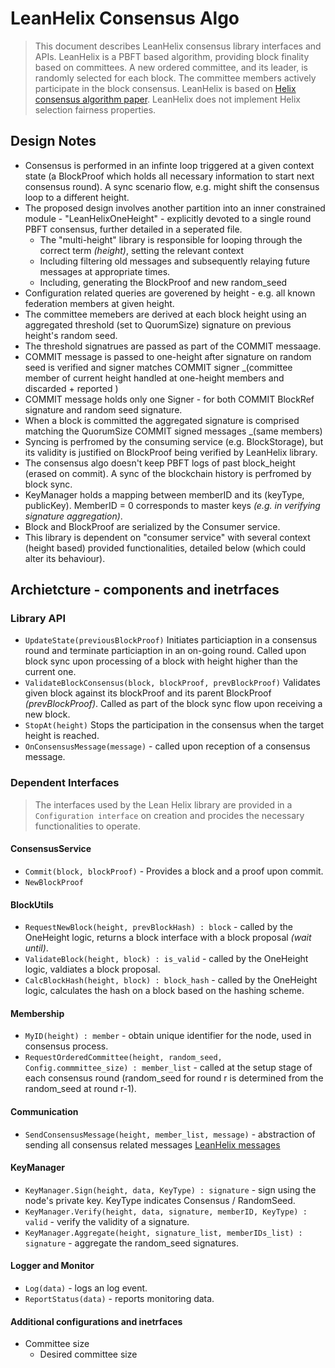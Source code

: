 # LeanHelix Consensus Algo
> This document describes LeanHelix consensus library interfaces and APIs.
> LeanHelix is a PBFT based algorithm, providing block finality based on committees. A new ordered committee, and its leader, is randomly selected for each block. The committee members actively participate in the block consensus.
> LeanHelix is based on [Helix consensus algorithm paper](https://orbs.com/helix-consensus-whitepaper/ "Helix consensus algorithm paper"). LeanHelix does not implement Helix selection fairness properties.

## Design Notes
* Consensus is performed in an infinte loop triggered at a given context state (a BlockProof which holds all necessary information to start next consensus round). A sync scenario flow, e.g. might shift the consensus loop to a different height.
* The proposed design involves another partition into an inner constrained module - "LeanHelixOneHeight" - explicitly devoted to a single round PBFT consensus, further detailed in a seperated file.
  * The "multi-height" library is responsible for looping through the correct term _(height)_, setting the relevant context
  * Including filtering old messages and subsequently relaying future messages at appropriate times.
  * Including, generating the BlockProof and new random_seed
* Configuration related queries are goverened by height - e.g. all known federation members at given height.
* The committee memebers are derived at each block height using an aggregated threshold (set to QuorumSize) signature on previous height's random seed.
* The threshold signatrues are passed as part of the COMMIT messaage.
* COMMIT message is passed to one-height after signature on random seed is verified and signer matches COMMIT signer _(committee member of current height handled at one-height members and discarded + reported )
* COMMIT message holds only one Signer - for both COMMIT BlockRef signature and random seed signature.
* When a block is committed the aggregated signature is comprised matching the QuorumSize COMMIT signed messages _(same members)
* Syncing is perfromed by the consuming service (e.g. BlockStorage), but its validity is justified on BlockProof being verified by LeanHelix library.
* The consensus algo doesn't keep PBFT logs of past block_height (erased on commit). A sync of the blockchain history is perfromed by block sync.
* KeyManager holds a mapping between memberID and its (keyType, publicKey). MemberID = 0 corresponds to master keys _(e.g. in verifying signature aggregation)_.
* Block and BlockProof are serialized by the Consumer service.
* This library is dependent on "consumer service" with several context (height based) provided functionalities, detailed below (which could alter its behaviour).



## Archietcture - components and inetrfaces

### Library API

* `UpdateState(previousBlockProof)`
  Initiates particiaption in a consensus round and terminate particiaption in an on-going round. Called upon block sync upon processing of a block with height higher than the current one.
* `ValidateBlockConsensus(block, blockProof, prevBlockProof)`
  Validates given block against its blockProof and its parent BlockProof _(prevBlockProof)_. Called as part of the block sync flow upon receiving a new block.
* `StopAt(height)`
  Stops the participation in the consensus when the target height is reached.
* `OnConsensusMessage(message)` - called upon reception of a consensus message.

### Dependent Interfaces
> The interfaces used by the Lean Helix library are provided in a `Configuration interface` on creation and procides the necessary functionalities to operate.

#### ConsensusService
* `Commit(block, blockProof)` - Provides a block and a proof upon commit.
* `NewBlockProof`

#### BlockUtils
* `RequestNewBlock(height, prevBlockHash) : block` - called by the OneHeight logic, returns a block interface with a block proposal _(wait until)_.  
* `ValidateBlock(height, block) : is_valid` - called by the OneHeight logic, valdiates a block proposal.
* `CalcBlockHash(height, block) : block_hash` - called by the OneHeight logic, calculates the hash on a block based on the hashing scheme.

#### Membership
* `MyID(height) : member` - obtain unique identifier for the node, used in consensus process.
* `RequestOrderedCommittee(height, random_seed, Config.commmittee_size) : member_list` -  called at the setup stage of each consensus round (random_seed for round r is determined from the random_seed at round r-1).

#### Communication
* `SendConsensusMessage(height, member_list, message)` - abstraction of sending all consensus related messages [LeanHelix messages](../messages.go)
<!-- I think it should be part fo the SendConsensusMessage, sent to a member list (non-committee)
* `BroadcastPostConsensusMessage(height, message)` - e.g. notify all non committee members of committed block
-->
<!-- moved to API
* `OnConsensusMessage(message)` - relay message to filtering by height.
 -->

#### KeyManager
<!--  * `KeyManager.GetPublicKey(height, KeyType) : PublicKey` - Returnes the node public Public Key. KeyType indicates Consensus / RandomSeed. -->
* `KeyManager.Sign(height, data, KeyType) : signature` - sign using the node's private key. KeyType indicates Consensus / RandomSeed.
* `KeyManager.Verify(height, data, signature, memberID, KeyType) : valid` - verify the validity of a signature.
* `KeyManager.Aggregate(height, signature_list, memberIDs_list) : signature` - aggregate the random_seed signatures.

#### Logger and Monitor 
* `Log(data)` - logs an log event. 
* `ReportStatus(data)` - reports monitoring data.
    
<!--
#### ElectionTrigger:
* `ElectionTrigger.RegisterOnTrigger(cb) : uid`
* `ElectionTrigger.unregisterOnTrigger(uid)`
--->

#### Additional configurations and inetrfaces
* Committee size
  * Desired committee size
  
